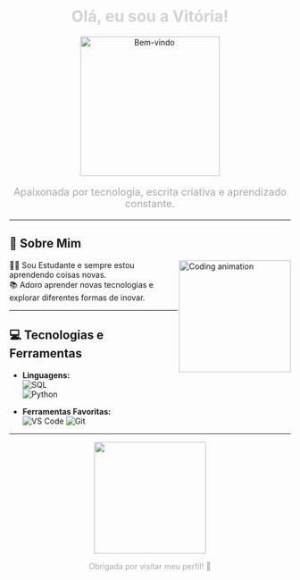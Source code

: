 <div align="center">

  <h1 style="color: #D3D3D3;"> Olá, eu sou a Vitória!</h1>
  
  <img src="https://media.giphy.com/media/26AHONQ79FdWZhAI0/giphy.gif" width="250" alt="Bem-vindo">
  
  <p style="color: #A9A9A9; font-size: 18px;">Apaixonada por tecnologia, escrita criativa e aprendizado constante.</p>

</div>

---

## 🌌 Sobre Mim  
<img align="right" src="https://media.giphy.com/media/qgQUggAC3Pfv687qPC/giphy.gif" width="200" alt="Coding animation">

👩‍💻 Sou Estudante e sempre estou aprendendo coisas novas.  
📚 Adoro aprender novas tecnologias e explorar diferentes formas de inovar.  
 
---

## 💻 Tecnologias e Ferramentas  

- **Linguagens:**  
  ![SQL](https://img.shields.io/badge/SQL-4479A1?style=for-the-badge&logo=postgresql&logoColor=white)  
  ![Python](https://img.shields.io/badge/Python-3776AB?style=for-the-badge&logo=python&logoColor=white)


- **Ferramentas Favoritas:**  
  ![VS Code](https://img.shields.io/badge/VS%20Code-007ACC?style=for-the-badge&logo=visualstudiocode&logoColor=white)
  ![Git](https://img.shields.io/badge/Git-F05032?style=for-the-badge&logo=git&logoColor=white)

---

<div align="center">
  <img src="https://i.giphy.com/media/v1.Y2lkPTc5MGI3NjExaTdwMXJ1YjYxM2xxY3B5dGUzZjRxcmkyeXY1cXJheTJxcmZueWdxaiZlcD12MV9pbnRlcm5hbF9naWZfYnlfaWQmY3Q9Zw/MolTU2s7zDKhi/giphy.gif" width="200">
  <p style="color: #A9A9A9;"> Obrigada por visitar meu perfil! 🖤</p>
</div>


